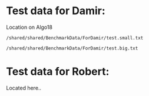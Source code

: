 # Test data for Damir:

Location on Algo18

```
/shared/shared/BenchmarkData/ForDamir/test.small.txt

/shared/shared/BenchmarkData/ForDamir/test.big.txt
```

# Test data for Robert:

Located here..

